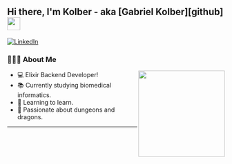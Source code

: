 ## Hi there, I'm Kolber - aka [Gabriel Kolber][github] <img src="https://raw.githubusercontent.com/iampavangandhi/iampavangandhi/master/gifs/Hi.gif" width="30px"></h2>
[![LinkedIn](https://img.shields.io/badge/linkedin-%230077B5.svg?&style=for-the-badge&logo=linkedin&logoColor=white)](https://www.linkedin.com/in/gabrielkolber/)

### 👨🏻‍💻 About Me

<img align='right' src='https://user-images.githubusercontent.com/5713670/87202985-820dcb80-c2b6-11ea-9f56-7ec461c497c3.gif' width='200"'>

- 💻 Elixir Backend Developer!
- 📚 Currently studying biomedical informatics.
- 🌱 Learning to learn.
- 🎲 Passionate about dungeons and dragons.

---


